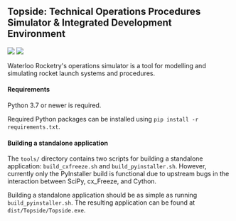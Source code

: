 ## Topside: Technical Operations Procedures Simulator & Integrated Development Environment

![](https://github.com/waterloo-rocketry/topside/workflows/Build%20and%20Test/badge.svg)
![](https://codecov.io/gh/waterloo-rocketry/topside/branch/master/graph/badge.svg)

Waterloo Rocketry's operations simulator is a tool for modelling and simulating rocket launch systems and procedures.

#### Requirements

Python 3.7 or newer is required.

Required Python packages can be installed using `pip install -r requirements.txt`.

#### Building a standalone application

The `tools/` directory contains two scripts for building a standalone application: `build_cxfreeze.sh` and `build_pyinstaller.sh`. However, currently only the PyInstaller build is functional due to upstream bugs in the interaction between SciPy, cx_Freeze, and Cython.

Building a standalone application should be as simple as running `build_pyinstaller.sh`. The resulting application can be found at `dist/Topside/Topside.exe`.
